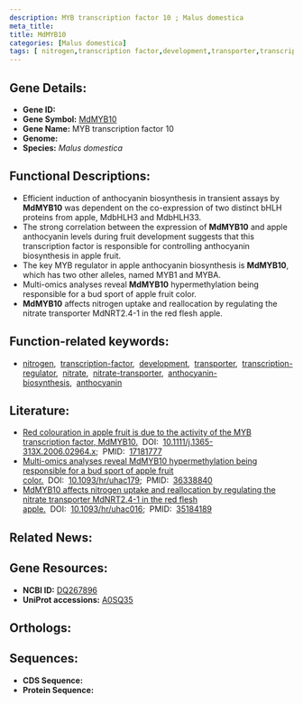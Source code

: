 ```yaml
---
description: MYB transcription factor 10 ; Malus domestica
meta_title:
title: MdMYB10
categories: [Malus domestica]
tags: [ nitrogen,transcription factor,development,transporter,transcription regulator,nitrate,nitrate transporter,anthocyanin biosynthesis,anthocyanin ]
---
```


## Gene Details:
- **Gene ID:** []()
- **Gene Symbol:** <u>MdMYB10</u>
- **Gene Name:** MYB transcription factor 10
- **Genome:** []()
- **Species:** *Malus domestica*

## Functional Descriptions:
   - Efficient induction of anthocyanin biosynthesis in transient assays by **MdMYB10** was dependent on the co-expression of two distinct bHLH proteins from apple, MdbHLH3 and MdbHLH33.
   - The strong correlation between the expression of **MdMYB10** and apple anthocyanin levels during fruit development suggests that this transcription factor is responsible for controlling anthocyanin biosynthesis in apple fruit.
   - The key MYB regulator in apple anthocyanin biosynthesis is **MdMYB10**, which has two other alleles, named MYB1 and MYBA.
   - Multi-omics analyses reveal **MdMYB10** hypermethylation being responsible for a bud sport of apple fruit color.
   - **MdMYB10** affects nitrogen uptake and reallocation by regulating the nitrate transporter MdNRT2.4-1 in the red flesh apple.

## Function-related keywords:
   - [nitrogen](/tags/nitrogen/),&nbsp;&nbsp;[transcription-factor](/tags/transcription-factor/),&nbsp;&nbsp;[development](/tags/development/),&nbsp;&nbsp;[transporter](/tags/transporter/),&nbsp;&nbsp;[transcription-regulator](/tags/transcription-regulator/),&nbsp;&nbsp;[nitrate](/tags/nitrate/),&nbsp;&nbsp;[nitrate-transporter](/tags/nitrate-transporter/),&nbsp;&nbsp;[anthocyanin-biosynthesis](/tags/anthocyanin-biosynthesis/),&nbsp;&nbsp;[anthocyanin](/tags/anthocyanin/)

## Literature:
   - [Red colouration in apple fruit is due to the activity of the MYB transcription factor, MdMYB10.](https://doi.org/10.1111/j.1365-313X.2006.02964.x)&nbsp;&nbsp;DOI:&nbsp;&nbsp;[10.1111/j.1365-313X.2006.02964.x](https://doi.org/10.1111/j.1365-313X.2006.02964.x);&nbsp;&nbsp;PMID:&nbsp;&nbsp;[17181777](https://pubmed.ncbi.nlm.nih.gov/17181777/)
   - [Multi-omics analyses reveal MdMYB10 hypermethylation being responsible for a bud sport of apple fruit color.](https://doi.org/10.1093/hr/uhac179)&nbsp;&nbsp;DOI:&nbsp;&nbsp;[10.1093/hr/uhac179](https://doi.org/10.1093/hr/uhac179);&nbsp;&nbsp;PMID:&nbsp;&nbsp;[36338840](https://pubmed.ncbi.nlm.nih.gov/36338840/)
   - [MdMYB10 affects nitrogen uptake and reallocation by regulating the nitrate transporter MdNRT2.4-1 in the red flesh apple.](https://doi.org/10.1093/hr/uhac016)&nbsp;&nbsp;DOI:&nbsp;&nbsp;[10.1093/hr/uhac016](https://doi.org/10.1093/hr/uhac016);&nbsp;&nbsp;PMID:&nbsp;&nbsp;[35184189](https://pubmed.ncbi.nlm.nih.gov/35184189/)

## Related News:

## Gene Resources:
- **NCBI ID:**  [DQ267896](https://www.ncbi.nlm.nih.gov/gene/?term=DQ267896)
- **UniProt accessions:**  [A0SQ35](https://www.uniprot.org/uniprotkb/A0SQ35/entry)

## Orthologs:

## Sequences:
- **CDS Sequence:**
- **Protein Sequence:**
